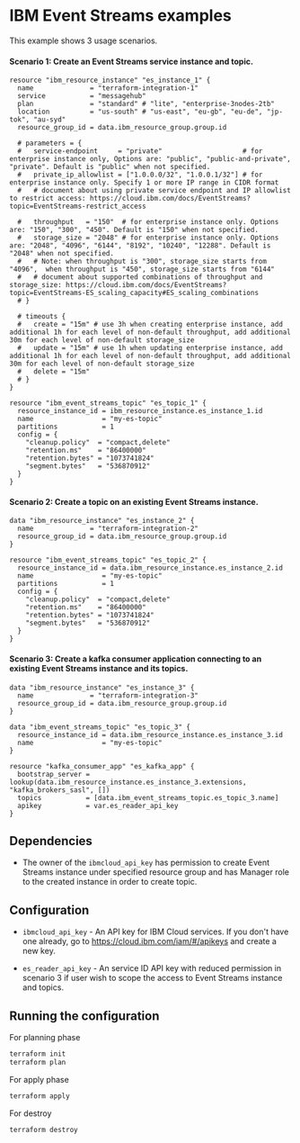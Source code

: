 # IBM Event Streams examples

This example shows 3 usage scenarios.

#### Scenario 1: Create an Event Streams service instance and topic.

```hcl
resource "ibm_resource_instance" "es_instance_1" {
  name              = "terraform-integration-1"
  service           = "messagehub"
  plan              = "standard" # "lite", "enterprise-3nodes-2tb"
  location          = "us-south" # "us-east", "eu-gb", "eu-de", "jp-tok", "au-syd"
  resource_group_id = data.ibm_resource_group.group.id

  # parameters = {
  #   service-endpoint     = "private"                    # for enterprise instance only, Options are: "public", "public-and-private", "private". Default is "public" when not specified.
  #   private_ip_allowlist = ["1.0.0.0/32", "1.0.0.1/32"] # for enterprise instance only. Specify 1 or more IP range in CIDR format
  #   # document about using private service endpoint and IP allowlist to restrict access: https://cloud.ibm.com/docs/EventStreams?topic=EventStreams-restrict_access
    
  #   throughput   = "150"  # for enterprise instance only. Options are: "150", "300", "450". Default is "150" when not specified.
  #   storage_size = "2048" # for enterprise instance only. Options are: "2048", "4096", "6144", "8192", "10240", "12288". Default is "2048" when not specified.
  #   # Note: when throughput is "300", storage_size starts from "4096",  when throughput is "450", storage_size starts from "6144"
  #   # document about supported combinations of throughput and storage_size: https://cloud.ibm.com/docs/EventStreams?topic=EventStreams-ES_scaling_capacity#ES_scaling_combinations
  # }

  # timeouts {
  #   create = "15m" # use 3h when creating enterprise instance, add additional 1h for each level of non-default throughput, add additional 30m for each level of non-default storage_size
  #   update = "15m" # use 1h when updating enterprise instance, add additional 1h for each level of non-default throughput, add additional 30m for each level of non-default storage_size
  #   delete = "15m"
  # }
}

resource "ibm_event_streams_topic" "es_topic_1" {
  resource_instance_id = ibm_resource_instance.es_instance_1.id
  name                 = "my-es-topic"
  partitions           = 1
  config = {
    "cleanup.policy"  = "compact,delete"
    "retention.ms"    = "86400000"
    "retention.bytes" = "1073741824"
    "segment.bytes"   = "536870912"
  }
}
```

#### Scenario 2: Create a topic on an existing Event Streams instance.

```hcl
data "ibm_resource_instance" "es_instance_2" {
  name              = "terraform-integration-2"
  resource_group_id = data.ibm_resource_group.group.id
}

resource "ibm_event_streams_topic" "es_topic_2" {
  resource_instance_id = data.ibm_resource_instance.es_instance_2.id
  name                 = "my-es-topic"
  partitions           = 1
  config = {
    "cleanup.policy"  = "compact,delete"
    "retention.ms"    = "86400000"
    "retention.bytes" = "1073741824"
    "segment.bytes"   = "536870912"
  }
}
```

#### Scenario 3: Create a kafka consumer application connecting to an existing Event Streams instance and its topics.

```hcl
data "ibm_resource_instance" "es_instance_3" {
  name              = "terraform-integration-3"
  resource_group_id = data.ibm_resource_group.group.id
}

data "ibm_event_streams_topic" "es_topic_3" {
  resource_instance_id = data.ibm_resource_instance.es_instance_3.id
  name                 = "my-es-topic"
}

resource "kafka_consumer_app" "es_kafka_app" {
  bootstrap_server = lookup(data.ibm_resource_instance.es_instance_3.extensions, "kafka_brokers_sasl", [])
  topics           = [data.ibm_event_streams_topic.es_topic_3.name]
  apikey           = var.es_reader_api_key
}
```

## Dependencies

- The owner of the `ibmcloud_api_key` has permission to create Event Streams instance under specified resource group and has Manager role to the created instance in order to create topic.

## Configuration

- `ibmcloud_api_key` - An API key for IBM Cloud services. If you don't have one already, go to https://cloud.ibm.com/iam/#/apikeys and create a new key.

- `es_reader_api_key` - An service ID API key with reduced permission in scenario 3 if user wish to scope the access to Event Streams instance and topics.

## Running the configuration

For planning phase

```bash
terraform init
terraform plan
```

For apply phase

```bash
terraform apply
```

For destroy

```bash
terraform destroy
```
